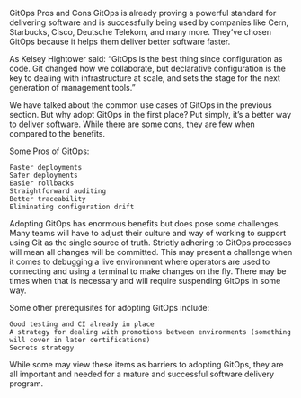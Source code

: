 
GitOps Pros and Cons
GitOps is already proving a powerful standard for delivering software and is successfully being used by companies like Cern, Starbucks, Cisco, Deutsche Telekom, and many more. They’ve chosen GitOps because it helps them deliver better software faster.

As Kelsey Hightower said: “GitOps is the best thing since configuration as code. Git changed how we collaborate, but declarative configuration is the key to dealing with infrastructure at scale, and sets the stage for the next generation of management tools.”

We have talked about the common use cases of GitOps in the previous section. But why adopt GitOps in the first place? Put simply, it’s a better way to deliver software. While there are some cons, they are few when compared to the benefits.

Some Pros of GitOps:

    Faster deployments
    Safer deployments
    Easier rollbacks
    Straightforward auditing
    Better traceability
    Eliminating configuration drift


Adopting GitOps has enormous benefits but does pose some challenges. Many teams will have to adjust their culture and way of working to support using Git as the single source of truth. Strictly adhering to GitOps processes will mean all changes will be committed. This may present a challenge when it comes to debugging a live environment where operators are used to connecting and using a terminal to make changes on the fly. There may be times when that is necessary and will require suspending GitOps in some way.

Some other prerequisites for adopting GitOps include:

    Good testing and CI already in place
    A strategy for dealing with promotions between environments (something will cover in later certifications)
    Secrets strategy


While some may view these items as barriers to adopting GitOps, they are all important and needed for a mature and successful software delivery program. 